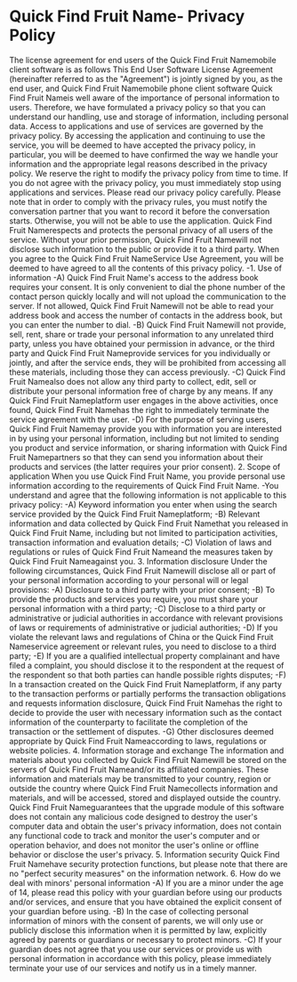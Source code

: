 # Quick Find Fruit Name- Privacy Policy
The license agreement for end users of the Quick Find Fruit Namemobile client software is as follows
This End User Software License Agreement (hereinafter referred to as the "Agreement") is jointly signed by you, as the end user, and Quick Find Fruit Namemobile phone client software
Quick Find Fruit Nameis well aware of the importance of personal information to users. Therefore, we have formulated a privacy policy so that you can understand our handling, use and storage of information, including personal data. Access to applications and use of services are governed by the privacy policy.
By accessing the application and continuing to use the service, you will be deemed to have accepted the privacy policy, in particular, you will be deemed to have confirmed the way we handle your information and the appropriate legal reasons described in the privacy policy. We reserve the right to modify the privacy policy from time to time. If you do not agree with the privacy policy, you must immediately stop using applications and services. Please read our privacy policy carefully.
Please note that in order to comply with the privacy rules, you must notify the conversation partner that you want to record it before the conversation starts. Otherwise, you will not be able to use the application.
Quick Find Fruit Namerespects and protects the personal privacy of all users of the service. Without your prior permission, Quick Find Fruit Namewill not disclose such information to the public or provide it to a third party. When you agree to the Quick Find Fruit NameService Use Agreement, you will be deemed to have agreed to all the contents of this privacy policy.
-1. Use of information
-A) Quick Find Fruit Name's access to the address book requires your consent. It is only convenient to dial the phone number of the contact person quickly locally and will not upload the communication to the server. If not allowed, Quick Find Fruit Namewill not be able to read your address book and access the number of contacts in the address book, but you can enter the number to dial.
-B) Quick Find Fruit Namewill not provide, sell, rent, share or trade your personal information to any unrelated third party, unless you have obtained your permission in advance, or the third party and Quick Find Fruit Nameprovide services for you individually or jointly, and after the service ends, they will be prohibited from accessing all these materials, including those they can access previously.
-C) Quick Find Fruit Namealso does not allow any third party to collect, edit, sell or distribute your personal information free of charge by any means. If any Quick Find Fruit Nameplatform user engages in the above activities, once found, Quick Find Fruit Namehas the right to immediately terminate the service agreement with the user.
-D) For the purpose of serving users, Quick Find Fruit Namemay provide you with information you are interested in by using your personal information, including but not limited to sending you product and service information, or sharing information with Quick Find Fruit Namepartners so that they can send you information about their products and services (the latter requires your prior consent).
2. Scope of application
When you use Quick Find Fruit Name, you provide personal use information according to the requirements of Quick Find Fruit Name.
-You understand and agree that the following information is not applicable to this privacy policy:
-A) Keyword information you enter when using the search service provided by the Quick Find Fruit Nameplatform;
-B) Relevant information and data collected by Quick Find Fruit Namethat you released in Quick Find Fruit Name, including but not limited to participation activities, transaction information and evaluation details;
-C) Violation of laws and regulations or rules of Quick Find Fruit Nameand the measures taken by Quick Find Fruit Nameagainst you.
3. Information disclosure Under the following circumstances, Quick Find Fruit Namewill disclose all or part of your personal information according to your personal will or legal provisions:
-A) Disclosure to a third party with your prior consent;
-B) To provide the products and services you require, you must share your personal information with a third party;
-C) Disclose to a third party or administrative or judicial authorities in accordance with relevant provisions of laws or requirements of administrative or judicial authorities;
-D) If you violate the relevant laws and regulations of China or the Quick Find Fruit Nameservice agreement or relevant rules, you need to disclose to a third party;
-E) If you are a qualified intellectual property complainant and have filed a complaint, you should disclose it to the respondent at the request of the respondent so that both parties can handle possible rights disputes;
-F) In a transaction created on the Quick Find Fruit Nameplatform, if any party to the transaction performs or partially performs the transaction obligations and requests information disclosure, Quick Find Fruit Namehas the right to decide to provide the user with necessary information such as the contact information of the counterparty to facilitate the completion of the transaction or the settlement of disputes.
-G) Other disclosures deemed appropriate by Quick Find Fruit Nameaccording to laws, regulations or website policies.
4. Information storage and exchange The information and materials about you collected by Quick Find Fruit Namewill be stored on the servers of Quick Find Fruit Nameand/or its affiliated companies. These information and materials may be transmitted to your country, region or outside the country where Quick Find Fruit Namecollects information and materials, and will be accessed, stored and displayed outside the country.
Quick Find Fruit Nameguarantees that the upgrade module of this software does not contain any malicious code designed to destroy the user's computer data and obtain the user's privacy information, does not contain any functional code to track and monitor the user's computer and or operation behavior, and does not monitor the user's online or offline behavior or disclose the user's privacy.
5. Information security
Quick Find Fruit Namehave security protection functions, but please note that there are no "perfect security measures" on the information network.
6. How do we deal with minors' personal information
-A) If you are a minor under the age of 14, please read this policy with your guardian before using our products and/or services, and ensure that you have obtained the explicit consent of your guardian before using.
-B) In the case of collecting personal information of minors with the consent of parents, we will only use or publicly disclose this information when it is permitted by law, explicitly agreed by parents or guardians or necessary to protect minors.
-C) If your guardian does not agree that you use our services or provide us with personal information in accordance with this policy, please immediately terminate your use of our services and notify us in a timely manner.
